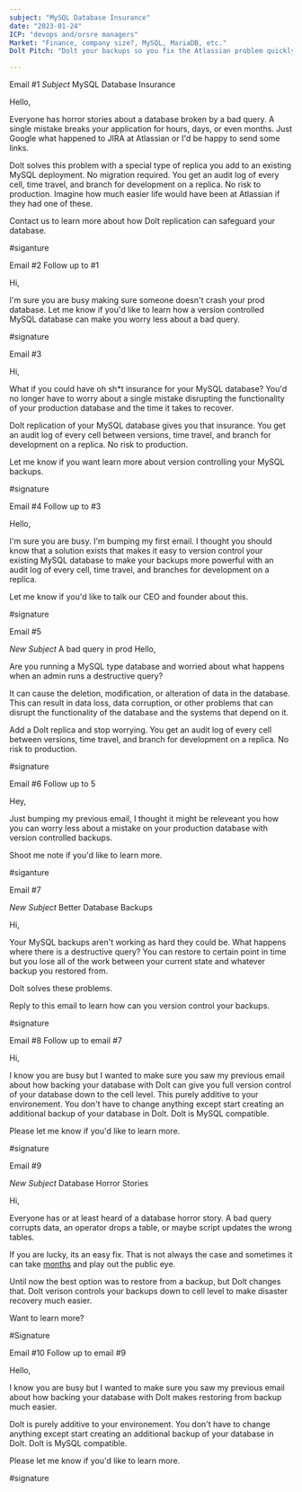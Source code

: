 ```yaml
---
subject: "MySQL Database Insurance"
date: "2023-01-24"
ICP: "devops and/orsre managers"
Market: "Finance, company size?, MySQL, MariaDB, etc."
Dolt Pitch: "Dolt your backups so you fix the Atlassian problem quickly. Minutes, not days/months"

---
```



Email #1
*Subject* MySQL Database Insurance

Hello,

Everyone has horror stories about a database broken by a bad query. A single mistake breaks your application for hours, days, or even months. Just Google what happened to JIRA at Atlassian or I'd be happy to send some links.

Dolt solves this problem with a special type of replica you add to an existing MySQL deployment. No migration required. You get an audit log of every cell, time travel, and branch for development on a replica. No risk to production. Imagine how much easier life would have been at Atlassian if they had one of these.

Contact us to learn more about how Dolt replication can safeguard your database.

#siganture

Email #2
Follow up to #1

Hi,

I'm sure you are busy making sure someone doesn't crash your prod database. Let me know if you'd like to learn how a version controlled MySQL database can make you worry less about a bad query.

#signature

Email #3

Hi,

What if you could have oh sh*t insurance for your MySQL database? You'd no longer have to worry about a single mistake disrupting the functionality of your production database and the time it takes to recover.

Dolt replication of your MySQL database gives you that insurance. You get an audit log of every cell between versions, time travel, and branch for development on a replica. No risk to production.

Let me know if you want learn more about version controlling your MySQL backups.

#signature

Email #4
Follow up to #3

Hello,

I'm sure you are busy. I'm bumping my first email. I thought you should know that a solution exists that makes it easy to version control your existing MySQL database to make your backups more powerful with an audit log of every cell, time travel, and branches for development on a replica.

 Let me know if you'd like to talk our CEO and founder about this. 

#signature 

Email #5

*New Subject* A bad query in prod
Hello,

Are you running a MySQL type database and worried about what happens when an admin runs a destructive query?

It can cause the deletion, modification, or alteration of data in the database. This can result in data loss, data corruption, or other problems that can disrupt the functionality of the database and the systems that depend on it.

Add a Dolt replica and stop worrying. You get an audit log of every cell between versions, time travel, and branch for development on a replica. No risk to production.

#signature

Email #6
Follow up to 5

Hey,

Just bumping my previous email, I thought it might be releveant you how you can worry less about a mistake on your production database with version controlled backups. 

Shoot me note if you'd like to learn more.

#siganture

Email #7

*New Subject*  Better Database Backups

Hi,

Your MySQL backups aren't working as hard they could be. What happens where there is a destructive query? You can restore to certain point in time but you lose all of the work between your current state and whatever backup you restored from. 

Dolt solves these problems.

Reply to this email to learn how can you version control your backups.

#signature

Email #8
Follow up to email #7

Hi,

I know you are busy but I wanted to make sure you saw my previous email about how backing your database with Dolt can give you full version control of your database down to the cell level. This purely additive to your environement. You don't have to change anything except start creating an additional backup of your database in Dolt. Dolt is MySQL compatible. 

Please let me know if you'd like to learn more.

#signature

Email #9

*New Subject* Database Horror Stories

Hi,

Everyone has or at least heard of a database horror story. A bad query corrupts data, an operator drops a table, or maybe script updates the wrong tables. 

If you are lucky, its an easy fix. That is not always the case and sometimes it can take [months](https://www.dolthub.com/blog/2022-04-14-atlassian-outage-prevention/) and play out the public eye.

Until now the best option was to restore from a backup, but Dolt changes that. Dolt verison controls your backups down to cell level to make disaster recovery  much easier.

Want to learn more?

#Signature

Email #10
Follow up to email #9

Hello,

I know you are busy but I wanted to make sure you saw my previous email about how backing your database with Dolt makes restoring from backup much easier.

Dolt is purely additive to your environement. You don't have to change anything except start creating an additional backup of your database in Dolt. Dolt is MySQL compatible. 

Please let me know if you'd like to learn more.

#signature

